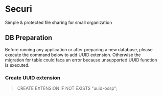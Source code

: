 # Securi

Simple & protected file sharing for small organization

## DB Preparation

Before running any application or after preparing a new database, please execute the command below to add UUID extension. Otherwise the migration for table could faca an error because unsupported UUID function is executed.

### Create UUID extension

> CREATE EXTENSION IF NOT EXISTS "uuid-ossp";